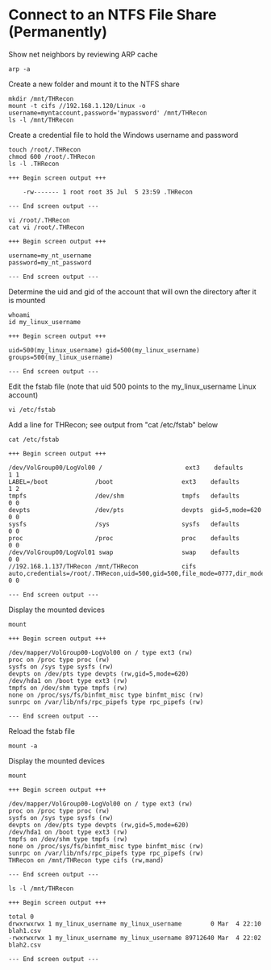 # Connect to an NTFS File Share (Permanently)
Show net neighbors by reviewing ARP cache
```
arp -a
```

Create a new folder and mount it to the NTFS share
```
mkdir /mnt/THRecon
mount -t cifs //192.168.1.120/Linux -o username=myntaccount,password='mypassword' /mnt/THRecon
ls -l /mnt/THRecon
```

Create a credential file to hold the Windows username and password
```
touch /root/.THRecon
chmod 600 /root/.THRecon
ls -l .THRecon
```

```
+++ Begin screen output +++

	-rw------- 1 root root 35 Jul  5 23:59 .THRecon

--- End screen output ---
```

```
vi /root/.THRecon
cat vi /root/.THRecon
```

```
+++ Begin screen output +++

username=my_nt_username
password=my_nt_password

--- End screen output ---
```

Determine the uid and gid of the account that will own the directory after it is mounted
```
whoami
id my_linux_username
```

```
+++ Begin screen output +++

uid=500(my_linux_username) gid=500(my_linux_username) groups=500(my_linux_username)

--- End screen output ---
```

Edit the fstab file (note that uid 500 points to the my_linux_username Linux account)
```
vi /etc/fstab
```

Add a line for THRecon; see output from "cat /etc/fstab" below
```
cat /etc/fstab
```

```
+++ Begin screen output +++

/dev/VolGroup00/LogVol00 /                       ext3    defaults        1 1
LABEL=/boot             /boot                   ext3    defaults        1 2
tmpfs                   /dev/shm                tmpfs   defaults        0 0
devpts                  /dev/pts                devpts  gid=5,mode=620  0 0
sysfs                   /sys                    sysfs   defaults        0 0
proc                    /proc                   proc    defaults        0 0
/dev/VolGroup00/LogVol01 swap                   swap    defaults        0 0
//192.168.1.137/THRecon /mnt/THRecon            cifs    auto,credentials=/root/.THRecon,uid=500,gid=500,file_mode=0777,dir_mode=0777 0 0

--- End screen output ---
```


Display the mounted devices
```
mount
```

```
+++ Begin screen output +++

/dev/mapper/VolGroup00-LogVol00 on / type ext3 (rw)
proc on /proc type proc (rw)
sysfs on /sys type sysfs (rw)
devpts on /dev/pts type devpts (rw,gid=5,mode=620)
/dev/hda1 on /boot type ext3 (rw)
tmpfs on /dev/shm type tmpfs (rw)
none on /proc/sys/fs/binfmt_misc type binfmt_misc (rw)
sunrpc on /var/lib/nfs/rpc_pipefs type rpc_pipefs (rw)

--- End screen output ---
```

Reload the fstab file
```
mount -a
```

Display the mounted devices
```
mount
```

```
+++ Begin screen output +++

/dev/mapper/VolGroup00-LogVol00 on / type ext3 (rw)
proc on /proc type proc (rw)
sysfs on /sys type sysfs (rw)
devpts on /dev/pts type devpts (rw,gid=5,mode=620)
/dev/hda1 on /boot type ext3 (rw)
tmpfs on /dev/shm type tmpfs (rw)
none on /proc/sys/fs/binfmt_misc type binfmt_misc (rw)
sunrpc on /var/lib/nfs/rpc_pipefs type rpc_pipefs (rw)
THRecon on /mnt/THRecon type cifs (rw,mand)

--- End screen output ---
```

```
ls -l /mnt/THRecon
```

```
+++ Begin screen output +++

total 0
drwxrwxrwx 1 my_linux_username my_linux_username        0 Mar  4 22:10 blah1.csv
-rwxrwxrwx 1 my_linux_username my_linux_username 89712640 Mar  4 22:02 blah2.csv

--- End screen output ---
```